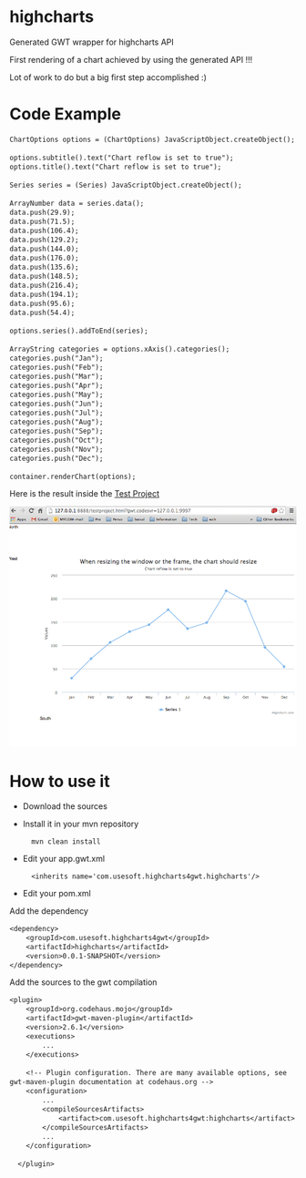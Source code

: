 highcharts
==========

Generated GWT wrapper for highcharts API

First rendering of a chart achieved by using the generated API !!!

Lot of work to do but a big first step accomplished :)

Code Example
============

	ChartOptions options = (ChartOptions) JavaScriptObject.createObject();

	options.subtitle().text("Chart reflow is set to true");
	options.title().text("Chart reflow is set to true");

	Series series = (Series) JavaScriptObject.createObject();

	ArrayNumber data = series.data();
	data.push(29.9);
	data.push(71.5);
	data.push(106.4);
	data.push(129.2);
	data.push(144.0);
	data.push(176.0);
	data.push(135.6);
	data.push(148.5);
	data.push(216.4);
	data.push(194.1);
	data.push(95.6);
	data.push(54.4);

	options.series().addToEnd(series);

	ArrayString categories = options.xAxis().categories();
	categories.push("Jan");
	categories.push("Feb");
	categories.push("Mar");
	categories.push("Apr");
	categories.push("May");
	categories.push("Jun");
	categories.push("Jul");
	categories.push("Aug");
	categories.push("Sep");
	categories.push("Oct");
	categories.push("Nov");
	categories.push("Dec");

	container.renderChart(options);


Here is the result inside the [Test Project](https://github.com/highcharts4gwt/testproject) 

![First Chart](./screenshot.png)

How to use it
=============

* Download the sources
* Install it in your mvn repository

		mvn clean install 

* Edit your app.gwt.xml

		<inherits name='com.usesoft.highcharts4gwt.highcharts'/>

* Edit your pom.xml 

Add the dependency
	
	<dependency>
      	<groupId>com.usesoft.highcharts4gwt</groupId>
      	<artifactId>highcharts</artifactId>
      	<version>0.0.1-SNAPSHOT</version>
    </dependency>

Add the sources to the gwt compilation

	<plugin>
        <groupId>org.codehaus.mojo</groupId>
        <artifactId>gwt-maven-plugin</artifactId>
        <version>2.6.1</version>
        <executions>
         	...
        </executions>
      
        <!-- Plugin configuration. There are many available options, see gwt-maven-plugin documentation at codehaus.org -->
        <configuration>
        	...
          	<compileSourcesArtifacts>
             	<artifact>com.usesoft.highcharts4gwt:highcharts</artifact>
          	</compileSourcesArtifacts>
        	...
        </configuration>

      </plugin>


